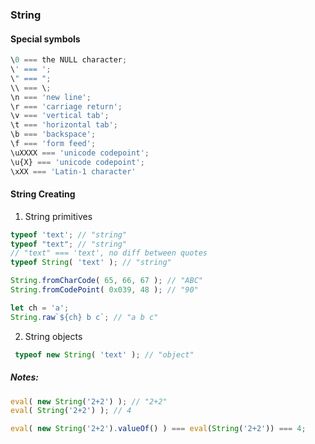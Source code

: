 ### String
#### Special symbols
```javascript
\0 === the NULL character;
\' === ';
\" === ";
\\ === \;
\n === 'new line';
\r === 'carriage return';
\v === 'vertical tab';
\t === 'horizontal tab';
\b === 'backspace';
\f === 'form feed';
\uXXXX === 'unicode codepoint';
\u{X} === 'unicode codepoint';
\xXX === 'Latin-1 character'
```
#### String Creating
1. String primitives
  ```javascript
  typeof 'text'; // "string"
  typeof "text"; // "string"
  // "text" === 'text', no diff between quotes
  typeof String( 'text' ); // "string"
  
  String.fromCharCode( 65, 66, 67 ); // "ABC"
  String.fromCodePoint( 0x039, 48 ); // "90"
  
  let ch = 'a';
  String.raw`${ch} b c`; // "a b c"
  ```
2. String objects
  ```javascript
   typeof new String( 'text' ); // "object"
  ```
  
##### Notes:
```javascript
eval( new String('2+2') ); // "2+2"
eval( String('2+2') ); // 4

eval( new String('2+2').valueOf() ) === eval(String('2+2')) === 4;
```
  